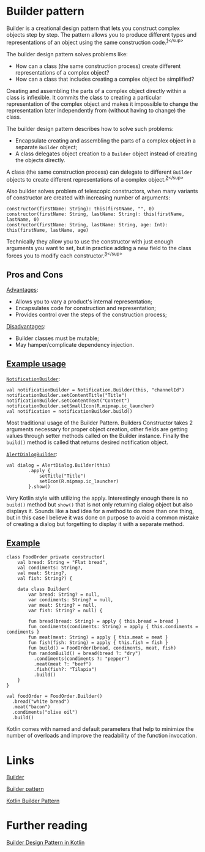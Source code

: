 # Builder pattern
Builder is a creational design pattern that lets you construct complex objects step by step. The pattern allows you to produce different types and representations of an object using the same construction code.<sup>[1](https://refactoring.guru/design-patterns/builder#:~:text=Builder%20is%20a%20creational%20design%20pattern%20that%20lets%20you%20construct%20complex%20objects%20step%20by%20step.%20The%20pattern%20allows%20you%20to%20produce%20different%20types%20and%20representations%20of%20an%20object%20using%20the%20same%20construction%C2%A0code.)</sup>

The builder design pattern solves problems like:
- How can a class (the same construction process) create different representations of a complex object?
- How can a class that includes creating a complex object be simplified?

Creating and assembling the parts of a complex object directly within a class is inflexible. It commits the class to creating a particular representation of the complex object and makes it impossible to change the representation later independently from (without having to change) the class.

The builder design pattern describes how to solve such problems:
- Encapsulate creating and assembling the parts of a complex object in a separate `Builder` object;
- A class delegates object creation to a `Builder` object instead of creating the objects directly.

A class (the same construction process) can delegate to different `Builder` objects to create different representations of a complex object.<sup>[2](https://en.wikipedia.org/wiki/Builder_pattern#:~:text=The%20builder%20design,a%20complex%20object.)</sup>

Also builder solves problem of telescopic constructors, when many variants of constructor are created with increasing number of arguments:
```
constructor(firstName: String): this(firstName, "", 0)
constructor(firstName: String, lastName: String): this(firstName, lastName, 0)
constructor(firstName: String, lastName: String, age: Int): this(firstName, lastName, age)
```

Technically they allow you to use the constructor with just enough arguments you want to set, but in practice adding a new field to the class forces you to modify each constructor.<sup>[3](https://swiderski.tech/kotlin-builder-pattern/#:~:text=Builder%20solves%20problem,modify%20each%20constructor.)</sup>

## Pros and Cons
[Advantages](https://en.wikipedia.org/wiki/Builder_pattern#:~:text=%5B1%5D-,Advantages,-%5Bedit%5D):
- Allows you to vary a product's internal representation;
- Encapsulates code for construction and representation;
- Provides control over the steps of the construction process;

[Disadvantages](https://en.wikipedia.org/wiki/Builder_pattern#:~:text=the%20construction%20process.-,Disadvantages,-%5Bedit%5D):
- Builder classes must be mutable;
- May hamper/complicate dependency injection.

## [Example usage](https://swiderski.tech/kotlin-builder-pattern/#:~:text=the%20need%20comes.-,Example%20usage,-Because%20of%20my)
[`NotificationBuilder`](https://developer.android.com/reference/android/app/Notification.Builder):
```
val notificationBuilder = Notification.Builder(this, "channelId")
notificationBuilder.setContentTitle("Title")
notificationBuilder.setContentText("Content")
notificationBuilder.setSmallIcon(R.mipmap.ic_launcher)
val notification = notificationBuilder.build()
```

Most traditional usage of the Builder Pattern. Builders Constructor takes 2 arguments necessary for proper object creation, other fields are getting values through setter methods called on the Builder instance. Finally the `build()` method is called that returns desired notification object.

[`AlertDialogBuilder`](https://developer.android.com/reference/kotlin/androidx/appcompat/app/AlertDialog.Builder?hl=en):
```
val dialog = AlertDialog.Builder(this)
        .apply {
            setTitle("Title")
            setIcon(R.mipmap.ic_launcher)
        }.show()
```

Very Kotlin style with utilizing the apply. Interestingly enough there is no `build()` method but `show()` that is not only returning dialog object but also displays it. Sounds like a bad idea for a method to do more than one thing, but in this case I believe it was done on purpose to avoid a common mistake of creating a dialog but forgetting to display it with a separate method.

## [Example](https://www.baeldung.com/kotlin/builder-pattern#kotlin-style)
```
class FoodOrder private constructor(
    val bread: String = "Flat bread",
    val condiments: String?,
    val meat: String?,
    val fish: String?) {

    data class Builder(
        var bread: String? = null,
        var condiments: String? = null,
        var meat: String? = null,
        var fish: String? = null) {

        fun bread(bread: String) = apply { this.bread = bread }
        fun condiments(condiments: String) = apply { this.condiments = condiments }
        fun meat(meat: String) = apply { this.meat = meat }
        fun fish(fish: String) = apply { this.fish = fish }
        fun build() = FoodOrder(bread, condiments, meat, fish)
        fun randomBuild() = bread(bread ?: "dry")
          .condiments(condiments ?: "pepper")
          .meat(meat ?: "beef")
          .fish(fish?: "Tilapia")
          .build()
    }
}

val foodOrder = FoodOrder.Builder()
  .bread("white bread")
  .meat("bacon")
  .condiments("olive oil")
  .build()
```

Kotlin comes with named and default parameters that help to minimize the number of overloads and improve the readability of the function invocation.

# Links
[Builder](https://refactoring.guru/design-patterns/builder)

[Builder pattern](https://en.wikipedia.org/wiki/Builder_pattern)

[Kotlin Builder Pattern](https://swiderski.tech/kotlin-builder-pattern/)

# Further reading
[Builder Design Pattern in Kotlin](https://medium.com/@ssvaghasiya61/builder-design-pattern-in-kotlin-50d6c669675c)
